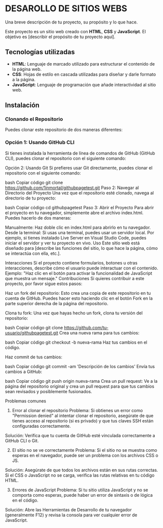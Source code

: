 # DESAROLLO DE SITIOS WEBS

Una breve descripción de tu proyecto, su propósito y lo que hace. 

Este proyecto es un sitio web creado con **HTML**, **CSS** y **JavaScript**. El objetivo es [describir el propósito de tu proyecto aquí].

## Tecnologías utilizadas

- **HTML**: Lenguaje de marcado utilizado para estructurar el contenido de la página web.
- **CSS**: Hojas de estilo en cascada utilizadas para diseñar y darle formato a la página.
- **JavaScript**: Lenguaje de programación que añade interactividad al sitio web.

## Instalación

### Clonando el Repositorio

Puedes clonar este repositorio de dos maneras diferentes:

### Opción 1: Usando GitHub CLI

Si tienes instalada la herramienta de línea de comandos de GitHub (GitHub CLI), puedes clonar el repositorio con el siguiente comando:





Opción 2: Usando Git
Si prefieres usar Git directamente, puedes clonar el repositorio con el siguiente comando:

bash
Copiar código
git clone https://github.com/1inmortal/githubpagetest.git
Paso 2: Navegar al Directorio del Proyecto
Una vez que el repositorio esté clonado, navega al directorio de tu proyecto:

bash
Copiar código
cd githubpagetest
Paso 3: Abrir el Proyecto
Para abrir el proyecto en tu navegador, simplemente abre el archivo index.html. Puedes hacerlo de dos maneras:

Manualmente: Haz doble clic en index.html para abrirlo en tu navegador.
Desde la terminal: Si usas una terminal, puedes usar un servidor local.
Por ejemplo, si tienes instalado Live Server en Visual Studio Code, puedes iniciar el servidor y ver tu proyecto en vivo.
Uso
Este sitio web está diseñado para [describe las funciones del sitio, lo que hace la página, cómo se interactúa con ella, etc.].

Interacciones
Si el proyecto contiene formularios, botones u otras interacciones, describe cómo el usuario puede interactuar con el contenido.
Ejemplo: "Haz clic en el botón para activar la funcionalidad de JavaScript que muestra un mensaje."
Contribuciones
Si quieres contribuir a este proyecto, por favor sigue estos pasos:

Haz un fork del repositorio: Esto crea una copia de este repositorio en tu cuenta de GitHub. Puedes hacer esto haciendo clic en el botón Fork en la parte superior derecha de la página del repositorio.

Clona tu fork: Una vez que hayas hecho un fork, clona tu versión del repositorio:

bash
Copiar código
git clone https://github.com/tu-usuario/githubpagetest.git
Crea una nueva rama para tus cambios:

bash
Copiar código
git checkout -b nueva-rama
Haz tus cambios en el código.

Haz commit de tus cambios:

bash
Copiar código
git commit -am 'Descripción de los cambios'
Envía tus cambios a GitHub:

bash
Copiar código
git push origin nueva-rama
Crea un pull request: Ve a la página del repositorio original y crea un pull request para que tus cambios sean revisados y posiblemente fusionados.

Problemas comunes
1. Error al clonar el repositorio
Problema: Si obtienes un error como "Permission denied" al intentar clonar el repositorio, asegúrate de que tienes acceso al repositorio (si es privado) y que tus claves SSH están configuradas correctamente.

Solución: Verifica que tu cuenta de GitHub esté vinculada correctamente a GitHub CLI o Git.

2. El sitio no se ve correctamente
Problema: Si el sitio no se muestra como esperas en el navegador, puede ser un problema con los archivos CSS o JS.

Solución: Asegúrate de que todos los archivos están en sus rutas correctas. Si el CSS o JavaScript no se carga, verifica las rutas relativas en tu código HTML.

3. Errores de JavaScript
Problema: Si tu sitio utiliza JavaScript y no se comporta como esperas, puede haber un error de sintaxis o de lógica en el código.

Solución: Abre las Herramientas de Desarrollo de tu navegador (generalmente F12) y revisa la consola para ver cualquier error de JavaScript.

```bash






